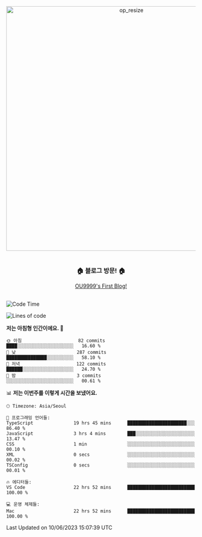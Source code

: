 
<div align=center>
	<img width="650" alt="op_resize" src="https://user-images.githubusercontent.com/113419018/231088010-e65212ff-48c4-480d-bf25-7427638b6e93.png">
</div>
<br>
<div align=center>
	<h3>🏠 블로그 방문! 🏠</h3>
	<a href="https://ou9999-next-js-blog.vercel.app/">OU9999's First Blog!</a>
</div>

<br>

<!--START_SECTION:waka-->
![Code Time](http://img.shields.io/badge/Code%20Time-512%20hrs%208%20mins-blue)

![Lines of code](https://img.shields.io/badge/%EC%A0%80%EB%8A%94%20%EC%97%AC%ED%83%9C%EA%B9%8C%EC%A7%80%20-1.7%20million%20%EC%A4%84%EC%9D%98%20%EC%BD%94%EB%93%9C%EB%A5%BC%20%EC%9E%91%EC%84%B1%ED%96%88%EC%96%B4%EC%9A%94.-blue)

**저는 아침형 인간이에요. 🐤** 

```text
🌞 아침                     82 commits          ████░░░░░░░░░░░░░░░░░░░░░   16.60 % 
🌆 낮　                     287 commits         ███████████████░░░░░░░░░░   58.10 % 
🌃 저녁                     122 commits         ██████░░░░░░░░░░░░░░░░░░░   24.70 % 
🌙 밤　                     3 commits           ░░░░░░░░░░░░░░░░░░░░░░░░░   00.61 % 
```


📊 **저는 이번주를 이렇게 시간을 보냈어요.** 

```text
🕑︎ Timezone: Asia/Seoul

💬 프로그래밍 언어들: 
TypeScript               19 hrs 45 mins      ██████████████████████░░░   86.40 % 
JavaScript               3 hrs 4 mins        ███░░░░░░░░░░░░░░░░░░░░░░   13.47 % 
CSS                      1 min               ░░░░░░░░░░░░░░░░░░░░░░░░░   00.10 % 
XML                      0 secs              ░░░░░░░░░░░░░░░░░░░░░░░░░   00.02 % 
TSConfig                 0 secs              ░░░░░░░░░░░░░░░░░░░░░░░░░   00.01 % 

🔥 에디터들: 
VS Code                  22 hrs 52 mins      █████████████████████████   100.00 % 

💻 운영 체제들: 
Mac                      22 hrs 52 mins      █████████████████████████   100.00 % 
```


 Last Updated on 10/06/2023 15:07:39 UTC
<!--END_SECTION:waka-->
